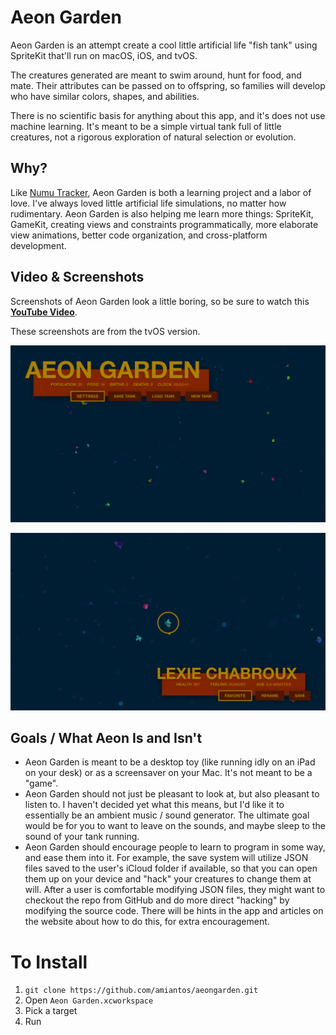 # Aeon Garden

Aeon Garden is an attempt create a cool little artificial life "fish tank" using SpriteKit that'll run on macOS, iOS, and tvOS.

The creatures generated are meant to swim around, hunt for food, and mate. Their attributes can be passed on to offspring, so families will develop who have similar colors, shapes, and abilities.

There is no scientific basis for anything about this app, and it's does not use machine learning. It's meant to be a simple virtual tank full of little creatures, not a rigorous exploration of natural selection or evolution.

## Why?

Like [Numu Tracker](https://www.github.com/numutracker/numutracker_ios), Aeon Garden is both a learning project and a labor of love. I've always loved little artificial life simulations, no matter how rudimentary. Aeon Garden is also helping me learn more things: SpriteKit, GameKit, creating views and constraints programmatically, more elaborate view animations, better code organization, and cross-platform development.

## Video & Screenshots

Screenshots of Aeon Garden look a little boring, so be sure to watch this **[YouTube Video](https://www.youtube.com/watch?v=QHfABigM2Ik)**.

These screenshots are from the tvOS version.

![Aeon Garden Zoomed-Out View](/Design/Screenshots/tvos-zoomed-out.png?raw=true)

![Aeon Garden Zoomed View](/Design/Screenshots/tvos-zoomed-in.png?raw=true)

## Goals / What Aeon Is and Isn't

* Aeon Garden is meant to be a desktop toy (like running idly on an iPad on your desk) or as a screensaver on your Mac. It's not meant to be a "game".
* Aeon Garden should not just be pleasant to look at, but also pleasant to listen to. I haven't decided yet what this means, but I'd like it to essentially be an ambient music / sound generator. The ultimate goal would be for you to want to leave on the sounds, and maybe sleep to the sound of your tank running.
* Aeon Garden should encourage people to learn to program in some way, and ease them into it. For example, the save system will utilize JSON files saved to the user's iCloud folder if available, so that you can open them up on your device and "hack" your creatures to change them at will. After a user is comfortable modifying JSON files, they might want to checkout the repo from GitHub and do more direct "hacking" by modifying the source code. There will be hints in the app and articles on the website about how to do this, for extra encouragement.

# To Install

1. `git clone https://github.com/amiantos/aeongarden.git`
2. Open `Aeon Garden.xcworkspace`
3. Pick a target
3. Run
